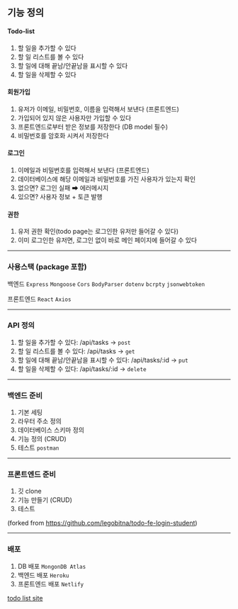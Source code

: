 ## 기능 정의

#### Todo-list

1. 할 일을 추가할 수 있다
2. 할 일 리스트를 볼 수 있다
3. 할 일에 대해 끝남/안끝남을 표시할 수 있다
4. 할 일을 삭제할 수 있다

#### 회원가입

1. 유저가 이메일, 비밀번호, 이름을 입력해서 보낸다 (프론트엔드) 
2. 가입되어 있지 않은 사용자만 가입할 수 있다
3. 프론트엔드로부터 받은 정보를 저장한다 (DB model 필수)
4. 비밀번호를 암호화 시켜서 저장한다

#### 로그인

 1. 이메일과 비밀번호를 입력해서 보낸다 (프론트엔드)
 2. 데이터베이스에 해당 이메일과 비밀번호를 가진 사용자가 있는지 확인
 3. 없으면? 로그인 실패 ➡ 에러메시지 
 4. 있으면? 사용자 정보 + 토큰 발행
 
#### 권한

1. 유저 권한 확인(todo page는 로그인한 유저만 들어갈 수 있다)
2. 이미 로그인한 유저면, 로그인 없이 바로 메인 페이지에 들어갈 수 있다

---

### 사용스택 (package 포함)

백엔드 `Express` `Mongoose` `Cors` `BodyParser` `dotenv` `bcrpty` `jsonwebtoken`

프론트엔드 `React` `Axios`

---

### API 정의

1. 할 일을 추가할 수 있다: /api/tasks -> `post`
2. 할 일 리스트를 볼 수 있다: /api/tasks -> `get`
3. 할 일에 대해 끝남/안끝남을 표시할 수 있다: /api/tasks/:id -> `put`
4. 할 일을 삭제할 수 있다: /api/tasks/:id -> `delete`

---

### 백엔드 준비

1. 기본 세팅
2. 라우터 주소 정의
3. 데이터베이스 스키마 정의
4. 기능 정의 (CRUD)
5. 테스트 `postman`

---

### 프론트엔드 준비

1. 깃 clone
2. 기능 만들기 (CRUD)
3. 테스트

(forked from https://github.com/legobitna/todo-fe-login-student)

---

### 배포

1. DB 배포 `MongonDB Atlas`
2. 백엔드 배포 `Heroku`
3. 프론트엔드 배포 `Netlify`

[todo list site](https://inquisitive-pothos-3bcc17.netlify.app/)
